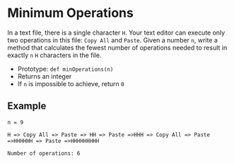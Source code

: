 # Minimum Operations

In a text file, there is a single character `H`. Your text editor can execute only two operations in this file: `Copy All` and `Paste`. Given a number `n`, write a method that calculates the fewest number of operations needed to result in exactly `n` `H` characters in the file.

- Prototype: `def minOperations(n)`
- Returns an integer
- If `n` is impossible to achieve, return `0`

## Example

    n = 9

    H => Copy All => Paste => HH => Paste =>HHH => Copy All => Paste =>HHHHHH => Paste =>HHHHHHHHH

    Number of operations: 6
